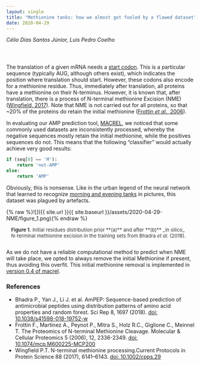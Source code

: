 ```yaml
---
layout: single
title: "Methionine tanks: how we almost got fooled by a flawed dataset"
date: 2020-04-29
---
```

<style>
div.caption {
    font-size: small;
    color: #333333;
    padding-bottom:1em;
    padding-left:1em;
    padding-right:1em;
    padding-top:0em;
}
</style>

_Célio Dias Santos Júnior, Luis Pedro Coelho_

<div style="padding: 1em" markdown="1">

</div>

The translation of a given mRNA needs a [start
codon](https://en.wikipedia.org/wiki/Start_codon). This is a particular
sequence (typically AUG, although others exist), which indicates the position
where translation should start. However, these codons also encode for a
methionine residue. Thus, immediately after translation, all proteins have a
methionine on their N-terminus. However, it is known that, after translation,
there is a process of N-terminal methionine Excision (NME) ([Wingfield,
2017](https://currentprotocols.onlinelibrary.wiley.com/doi/10.1002/cpps.29)).
Note that NME is not carried out for all proteins, so that ~20% of the proteins
do retain the initial methionine ([Frottin *et al.*,
2006](https://www.mcponline.org/content/5/12/2336)).


In evaluating our AMP prediction tool,
[MACREL](https:/doi.org/10.1101/2019.12.17.880385v3), we noticed that some
commonly used datasets are inconsistently processed, whereby the negative
sequences mostly retain the initial methionine, while the positives sequences
do not. This means that the following “classifier” would actually achieve very
good results:

```python
if (seq[0] == 'M'):
    return 'not-AMP'
else:
    return 'AMP'
```

Obviously, this is nonsense. Like in the urban legend of the neural network that learned to recognize [morning and evening tanks](https://www.gwern.net/Tanks) in pictures, this dataset was plagued by artefacts.

{% raw %}![]({{ site.url }}{{ site.baseurl }}/assets/2020-04-29-NME/figure_1.png){% endraw %}

<div class="caption">
<b>Figure 1.</b> Initial residues distribution prior **(a)** and after **(b)** _in silico_ N-terminal methionine excision in the training sets from Bhadra <i>et al.</i> (2018).
</div>

As we do not have a reliable computational method to predict when NME will take
place, we opted to always remove the initial Methionine if present, thus
avoiding this overfit. This initial methionine removal is implemented in
[version 0.4 of macrel](http://macrel.rtfd.io/).

### References

- Bhadra P., Yan J., Li J. et al. AmPEP: Sequence-based prediction of antimicrobial peptides using distribution patterns of amino acid properties and random forest. Sci Rep 8, 1697 (2018). [doi: 10.1038/s41598-018-19752-w](https://www.nature.com/articles/s41598-018-19752-w/)
- Frottin F., Martinez A., Peynot P., Mitra S., Holz R.C., Giglione C., Meinnel T. The Proteomics of N-terminal Methionine Cleavage. Molecular & Cellular Proteomics 5 (2006), 12, 2336-2349. [doi: 10.1074/mcp.M600225-MCP200](https://www.mcponline.org/content/5/12/2336)
- Wingfield P.T. N-terminal methionine processing.Current Protocols in Protein Science 88 (2017), 6141–6143. [doi: 10.1002/cpps.29](https://currentprotocols.onlinelibrary.wiley.com/doi/10.1002/cpps.29)
